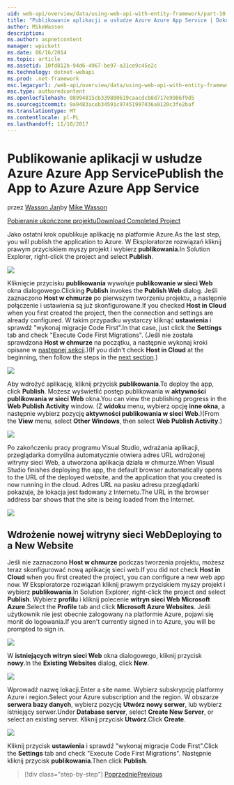 ```yaml
---
uid: web-api/overview/data/using-web-api-with-entity-framework/part-10
title: "Publikowanie aplikacji w usłudze Azure Azure App Service | Dokumentacja firmy Microsoft"
author: MikeWasson
description: 
ms.author: aspnetcontent
manager: wpickett
ms.date: 06/16/2014
ms.topic: article
ms.assetid: 10fd812b-94d6-4967-be97-a31ce9c45e2c
ms.technology: dotnet-webapi
ms.prod: .net-framework
msc.legacyurl: /web-api/overview/data/using-web-api-with-entity-framework/part-10
msc.type: authoredcontent
ms.openlocfilehash: 08994815cb339800619caacdcb8d717e9986f9d5
ms.sourcegitcommit: 9a9483aceb34591c97451997036a9120c3fe2baf
ms.translationtype: MT
ms.contentlocale: pl-PL
ms.lasthandoff: 11/10/2017
---
```

<a name="publish-the-app-to-azure-azure-app-service"></a><span data-ttu-id="21b7b-102">Publikowanie aplikacji w usłudze Azure Azure App Service</span><span class="sxs-lookup"><span data-stu-id="21b7b-102">Publish the App to Azure Azure App Service</span></span>
====================
<span data-ttu-id="21b7b-103">przez [Wasson Jan](https://github.com/MikeWasson)</span><span class="sxs-lookup"><span data-stu-id="21b7b-103">by [Mike Wasson](https://github.com/MikeWasson)</span></span>

[<span data-ttu-id="21b7b-104">Pobieranie ukończone projektu</span><span class="sxs-lookup"><span data-stu-id="21b7b-104">Download Completed Project</span></span>](https://github.com/MikeWasson/BookService)

<span data-ttu-id="21b7b-105">Jako ostatni krok opublikuje aplikację na platformie Azure.</span><span class="sxs-lookup"><span data-stu-id="21b7b-105">As the last step, you will publish the application to Azure.</span></span> <span data-ttu-id="21b7b-106">W Eksploratorze rozwiązań kliknij prawym przyciskiem myszy projekt i wybierz **publikowania**.</span><span class="sxs-lookup"><span data-stu-id="21b7b-106">In Solution Explorer, right-click the project and select **Publish**.</span></span>

![](part-10/_static/image1.png)

<span data-ttu-id="21b7b-107">Kliknięcie przycisku **publikowania** wywołuje **publikowanie w sieci Web** okna dialogowego.</span><span class="sxs-lookup"><span data-stu-id="21b7b-107">Clicking **Publish** invokes the **Publish Web** dialog.</span></span> <span data-ttu-id="21b7b-108">Jeśli zaznaczono **Host w chmurze** po pierwszym tworzeniu projektu, a następnie połączenie i ustawienia są już skonfigurowane.</span><span class="sxs-lookup"><span data-stu-id="21b7b-108">If you checked **Host in Cloud** when you first created the project, then the connection and settings are already configured.</span></span> <span data-ttu-id="21b7b-109">W takim przypadku wystarczy kliknąć **ustawienia** i sprawdź &quot;wykonaj migracje Code First&quot;.</span><span class="sxs-lookup"><span data-stu-id="21b7b-109">In that case, just click the **Settings** tab and check &quot;Execute Code First Migrations&quot;.</span></span> <span data-ttu-id="21b7b-110">(Jeśli nie została sprawdzona **Host w chmurze** na początku, a następnie wykonaj kroki opisane w [następnej sekcji](#new-website).)</span><span class="sxs-lookup"><span data-stu-id="21b7b-110">(If you didn't check **Host in Cloud** at the beginning, then follow the steps in the [next section](#new-website).)</span></span>

[![](part-10/_static/image3.png)](part-10/_static/image2.png)

<span data-ttu-id="21b7b-111">Aby wdrożyć aplikację, kliknij przycisk **publikowania**.</span><span class="sxs-lookup"><span data-stu-id="21b7b-111">To deploy the app, click **Publish**.</span></span> <span data-ttu-id="21b7b-112">Możesz wyświetlić postęp publikowania w **aktywności publikowania w sieci Web** okna.</span><span class="sxs-lookup"><span data-stu-id="21b7b-112">You can view the publishing progress in the **Web Publish Activity** window.</span></span> <span data-ttu-id="21b7b-113">(Z **widoku** menu, wybierz opcję **inne okna**, a następnie wybierz pozycję **aktywności publikowania w sieci Web**.)</span><span class="sxs-lookup"><span data-stu-id="21b7b-113">(From the **View** menu, select **Other Windows**, then select **Web Publish Activity**.)</span></span>

![](part-10/_static/image4.png)

<span data-ttu-id="21b7b-114">Po zakończeniu pracy programu Visual Studio, wdrażania aplikacji, przeglądarka domyślna automatycznie otwiera adres URL wdrożonej witryny sieci Web, a utworzona aplikacja działa w chmurze.</span><span class="sxs-lookup"><span data-stu-id="21b7b-114">When Visual Studio finishes deploying the app, the default browser automatically opens to the URL of the deployed website, and the application that you created is now running in the cloud.</span></span> <span data-ttu-id="21b7b-115">Adres URL na pasku adresu przeglądarki pokazuje, że lokacja jest ładowany z Internetu.</span><span class="sxs-lookup"><span data-stu-id="21b7b-115">The URL in the browser address bar shows that the site is being loaded from the Internet.</span></span>

[![](part-10/_static/image6.png)](part-10/_static/image5.png)

<a id="new-website"></a>
## <a name="deploying-to-a-new-website"></a><span data-ttu-id="21b7b-116">Wdrożenie nowej witryny sieci Web</span><span class="sxs-lookup"><span data-stu-id="21b7b-116">Deploying to a New Website</span></span>

<span data-ttu-id="21b7b-117">Jeśli nie zaznaczono **Host w chmurze** podczas tworzenia projektu, możesz teraz skonfigurować nową aplikację sieci web.</span><span class="sxs-lookup"><span data-stu-id="21b7b-117">If you did not check **Host in Cloud** when you first created the project, you can configure a new web app now.</span></span> <span data-ttu-id="21b7b-118">W Eksploratorze rozwiązań kliknij prawym przyciskiem myszy projekt i wybierz **publikowania**.</span><span class="sxs-lookup"><span data-stu-id="21b7b-118">In Solution Explorer, right-click the project and select **Publish**.</span></span> <span data-ttu-id="21b7b-119">Wybierz **profilu** i kliknij polecenie **witryn sieci Web Microsoft Azure**.</span><span class="sxs-lookup"><span data-stu-id="21b7b-119">Select the **Profile** tab and click **Microsoft Azure Websites**.</span></span> <span data-ttu-id="21b7b-120">Jeśli użytkownik nie jest obecnie zalogowany na platformie Azure, pojawi się monit do logowania.</span><span class="sxs-lookup"><span data-stu-id="21b7b-120">If you aren't currently signed in to Azure, you will be prompted to sign in.</span></span>

[![](part-10/_static/image8.png)](part-10/_static/image7.png)

<span data-ttu-id="21b7b-121">W **istniejących witryn sieci Web** okna dialogowego, kliknij przycisk **nowy**.</span><span class="sxs-lookup"><span data-stu-id="21b7b-121">In the **Existing Websites** dialog, click **New**.</span></span>

![](part-10/_static/image9.png)

<span data-ttu-id="21b7b-122">Wprowadź nazwę lokacji.</span><span class="sxs-lookup"><span data-stu-id="21b7b-122">Enter a site name.</span></span> <span data-ttu-id="21b7b-123">Wybierz subskrypcję platformy Azure i region.</span><span class="sxs-lookup"><span data-stu-id="21b7b-123">Select your Azure subscription and the region.</span></span> <span data-ttu-id="21b7b-124">W obszarze **serwera bazy danych**, wybierz pozycję **Utwórz nowy serwer**, lub wybierz istniejący serwer.</span><span class="sxs-lookup"><span data-stu-id="21b7b-124">Under **Database server**, select **Create New Server**, or select an existing server.</span></span> <span data-ttu-id="21b7b-125">Kliknij przycisk **Utwórz**.</span><span class="sxs-lookup"><span data-stu-id="21b7b-125">Click **Create**.</span></span>

[![](part-10/_static/image11.png)](part-10/_static/image10.png)

<span data-ttu-id="21b7b-126">Kliknij przycisk **ustawienia** i sprawdź &quot;wykonaj migracje Code First&quot;.</span><span class="sxs-lookup"><span data-stu-id="21b7b-126">Click the **Settings** tab and check &quot;Execute Code First Migrations&quot;.</span></span> <span data-ttu-id="21b7b-127">Następnie kliknij przycisk **publikowania**.</span><span class="sxs-lookup"><span data-stu-id="21b7b-127">Then click **Publish**.</span></span>

>[!div class="step-by-step"]
[<span data-ttu-id="21b7b-128">Poprzednie</span><span class="sxs-lookup"><span data-stu-id="21b7b-128">Previous</span></span>](part-9.md)
